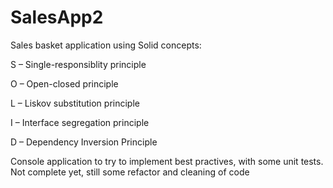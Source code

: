# SalesApp2
Sales basket application using Solid concepts:


S – Single-responsiblity principle

O – Open-closed principle

L – Liskov substitution principle

I – Interface segregation principle

D – Dependency Inversion Principle

Console application to try to implement best practives, with some unit tests.
Not complete yet, still some refactor and cleaning of code

